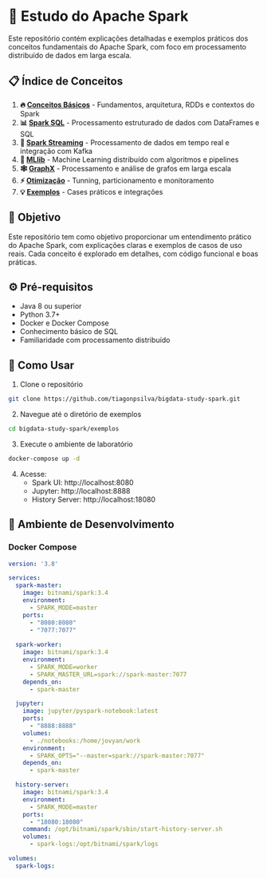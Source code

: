 # 🧠 Estudo do Apache Spark

Este repositório contém explicações detalhadas e exemplos práticos dos conceitos fundamentais do Apache Spark, com foco em processamento distribuído de dados em larga escala.

## 📋 Índice de Conceitos

1. **🔥 [Conceitos Básicos](./01-conceitos-basicos/README.md)** - Fundamentos, arquitetura, RDDs e contextos do Spark
2. **📊 [Spark SQL](./02-spark-sql/README.md)** - Processamento estruturado de dados com DataFrames e SQL
3. **🌊 [Spark Streaming](./03-spark-streaming/README.md)** - Processamento de dados em tempo real e integração com Kafka
4. **🤖 [MLlib](./04-mllib/README.md)** - Machine Learning distribuído com algoritmos e pipelines
5. **🕸️ [GraphX](./05-graphx/README.md)** - Processamento e análise de grafos em larga escala
6. **⚡ [Otimização](./06-otimizacao/README.md)** - Tunning, particionamento e monitoramento
7. **💡 [Exemplos](./07-exemplos/README.md)** - Cases práticos e integrações

## 🌟 Objetivo

Este repositório tem como objetivo proporcionar um entendimento prático do Apache Spark, com explicações claras e exemplos de casos de uso reais. Cada conceito é explorado em detalhes, com código funcional e boas práticas.

## ⚙️ Pré-requisitos

- Java 8 ou superior
- Python 3.7+
- Docker e Docker Compose
- Conhecimento básico de SQL
- Familiaridade com processamento distribuído

## 🚀 Como Usar

1. Clone o repositório
```bash
git clone https://github.com/tiagonpsilva/bigdata-study-spark.git
```

2. Navegue até o diretório de exemplos
```bash
cd bigdata-study-spark/exemplos
```

3. Execute o ambiente de laboratório
```bash
docker-compose up -d
```

4. Acesse:
   - Spark UI: http://localhost:8080
   - Jupyter: http://localhost:8888
   - History Server: http://localhost:18080

## 🐳 Ambiente de Desenvolvimento

### Docker Compose

```yaml
version: '3.8'

services:
  spark-master:
    image: bitnami/spark:3.4
    environment:
      - SPARK_MODE=master
    ports:
      - "8080:8080"
      - "7077:7077"
    
  spark-worker:
    image: bitnami/spark:3.4
    environment:
      - SPARK_MODE=worker
      - SPARK_MASTER_URL=spark://spark-master:7077
    depends_on:
      - spark-master

  jupyter:
    image: jupyter/pyspark-notebook:latest
    ports:
      - "8888:8888"
    volumes:
      - ./notebooks:/home/jovyan/work
    environment:
      - SPARK_OPTS="--master=spark://spark-master:7077"
    depends_on:
      - spark-master

  history-server:
    image: bitnami/spark:3.4
    environment:
      - SPARK_MODE=master
    ports:
      - "18080:18080"
    command: /opt/bitnami/spark/sbin/start-history-server.sh
    volumes:
      - spark-logs:/opt/bitnami/spark/logs

volumes:
  spark-logs:
```